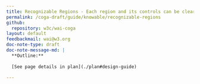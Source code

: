 ```yaml
---
title: Recognizable Regions - Each region and its controls can be clearly recognized
permalink: /coga-draft/guide/knowable/recognizable-regions
github:
  repository: w3c/wai-coga
layout: default
feedbackmail: wai@w3.org
doc-note-type: draft
doc-note-message-md: |
  **Outline:**
      
  [See page details in plan](./plan#design-guide)

---
```

